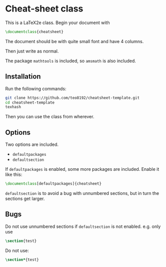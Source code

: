 # Cheat-sheet class

This is a LaTeX2e class.
Begin your document with

```latex
\documentclass{cheatsheet}
```

The document should be with quite small font and have 4 columns.

Then just write as normal.

The package `mathtools` is included, so `amsmath` is also included.

## Installation

Run the following commands:

```bash
git clone https://github.com/teo8192/cheatsheet-template.git
cd cheatsheet-template
texhash
```

Then you can use the class from wherever.

## Options

Two options are included.

 * `defaultpackages`
 * `defaultsection`

If `defaultpackages` is enabled, some more packages are included.
Enable it like this:

```latex
\documentclass[defaultpackages]{cheatsheet}
```

`defaultsection` is to avoid a bug with unnumbered sections, but in turn the sections get larger.

## Bugs

Do not use unnumbered sections if `defaultsection` is not enabled.
e.g. only use

```latex
\section{test}
```

Do not use:

```latex
\section*{test}
```
